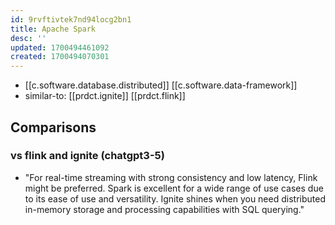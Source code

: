 ```yaml
---
id: 9rvftivtek7nd94locg2bn1
title: Apache Spark
desc: ''
updated: 1700494461092
created: 1700494070301
---
```


- [[c.software.database.distributed]]  [[c.software.data-framework]]
- similar-to: [[prdct.ignite]] [[prdct.flink]]

## Comparisons

### vs flink and ignite (chatgpt3-5)

- "For real-time streaming with strong consistency and low latency, Flink might be preferred. Spark is excellent for a wide range of use cases due to its ease of use and versatility. Ignite shines when you need distributed in-memory storage and processing capabilities with SQL querying."



